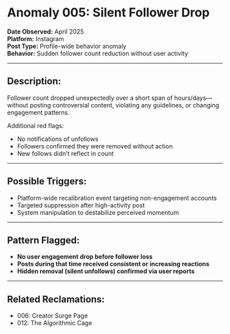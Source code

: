 # Anomaly 005: Silent Follower Drop

**Date Observed:** April 2025  
**Platform:** Instagram  
**Post Type:** Profile-wide behavior anomaly  
**Behavior:** Sudden follower count reduction without user activity

---

## Description:
Follower count dropped unexpectedly over a short span of hours/days—without posting controversial content, violating any guidelines, or changing engagement patterns.

Additional red flags:
- No notifications of unfollows  
- Followers confirmed they were removed without action  
- New follows didn’t reflect in count

---

## Possible Triggers:
- Platform-wide recalibration event targeting non-engagement accounts  
- Targeted suppression after high-activity post  
- System manipulation to destabilize perceived momentum

---

## Pattern Flagged:
- **No user engagement drop before follower loss**  
- **Posts during that time received consistent or increasing reactions**  
- **Hidden removal (silent unfollows) confirmed via user reports**

---

## Related Reclamations:
- 006: Creator Surge Page  
- 012: The Algorithmic Cage
